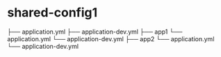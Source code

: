 # shared-config1
 
├── application.yml
├── application-dev.yml
├── app1
    └── application.yml
    └── application-dev.yml
├── app2
    └── application.yml
    └── application-dev.yml
